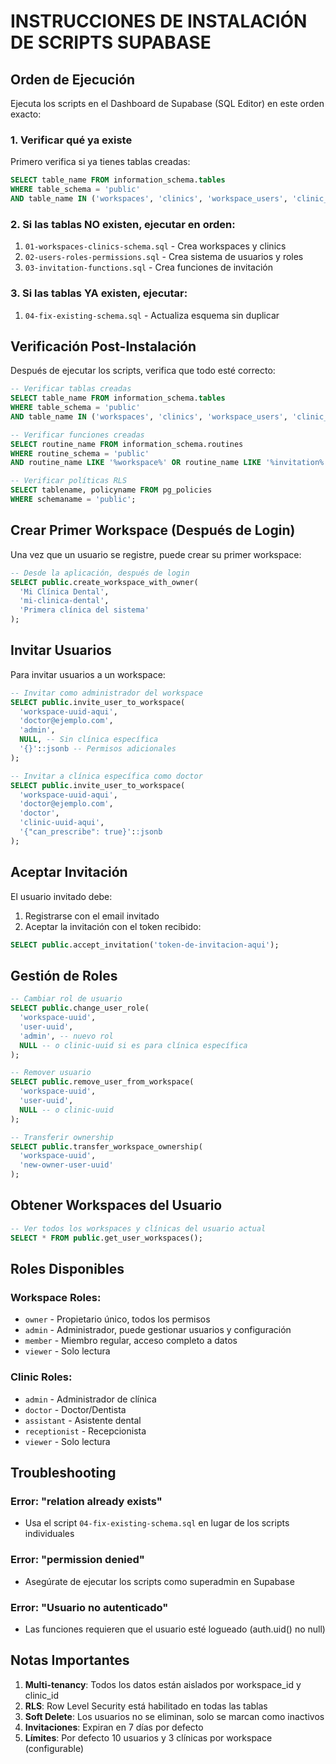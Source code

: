 # INSTRUCCIONES DE INSTALACIÓN DE SCRIPTS SUPABASE

## Orden de Ejecución

Ejecuta los scripts en el Dashboard de Supabase (SQL Editor) en este orden exacto:

### 1. Verificar qué ya existe
Primero verifica si ya tienes tablas creadas:
```sql
SELECT table_name FROM information_schema.tables 
WHERE table_schema = 'public' 
AND table_name IN ('workspaces', 'clinics', 'workspace_users', 'clinic_users', 'invitations');
```

### 2. Si las tablas NO existen, ejecutar en orden:
1. `01-workspaces-clinics-schema.sql` - Crea workspaces y clinics
2. `02-users-roles-permissions.sql` - Crea sistema de usuarios y roles
3. `03-invitation-functions.sql` - Crea funciones de invitación

### 3. Si las tablas YA existen, ejecutar:
1. `04-fix-existing-schema.sql` - Actualiza esquema sin duplicar

## Verificación Post-Instalación

Después de ejecutar los scripts, verifica que todo esté correcto:

```sql
-- Verificar tablas creadas
SELECT table_name FROM information_schema.tables 
WHERE table_schema = 'public' 
AND table_name IN ('workspaces', 'clinics', 'workspace_users', 'clinic_users', 'invitations');

-- Verificar funciones creadas
SELECT routine_name FROM information_schema.routines 
WHERE routine_schema = 'public' 
AND routine_name LIKE '%workspace%' OR routine_name LIKE '%invitation%';

-- Verificar políticas RLS
SELECT tablename, policyname FROM pg_policies 
WHERE schemaname = 'public';
```

## Crear Primer Workspace (Después de Login)

Una vez que un usuario se registre, puede crear su primer workspace:

```sql
-- Desde la aplicación, después de login
SELECT public.create_workspace_with_owner(
  'Mi Clínica Dental',
  'mi-clinica-dental',
  'Primera clínica del sistema'
);
```

## Invitar Usuarios

Para invitar usuarios a un workspace:

```sql
-- Invitar como administrador del workspace
SELECT public.invite_user_to_workspace(
  'workspace-uuid-aqui',
  'doctor@ejemplo.com',
  'admin',
  NULL, -- Sin clínica específica
  '{}'::jsonb -- Permisos adicionales
);

-- Invitar a clínica específica como doctor
SELECT public.invite_user_to_workspace(
  'workspace-uuid-aqui',
  'doctor@ejemplo.com',
  'doctor',
  'clinic-uuid-aqui',
  '{"can_prescribe": true}'::jsonb
);
```

## Aceptar Invitación

El usuario invitado debe:
1. Registrarse con el email invitado
2. Aceptar la invitación con el token recibido:

```sql
SELECT public.accept_invitation('token-de-invitacion-aqui');
```

## Gestión de Roles

```sql
-- Cambiar rol de usuario
SELECT public.change_user_role(
  'workspace-uuid',
  'user-uuid',
  'admin', -- nuevo rol
  NULL -- o clinic-uuid si es para clínica específica
);

-- Remover usuario
SELECT public.remove_user_from_workspace(
  'workspace-uuid',
  'user-uuid',
  NULL -- o clinic-uuid
);

-- Transferir ownership
SELECT public.transfer_workspace_ownership(
  'workspace-uuid',
  'new-owner-user-uuid'
);
```

## Obtener Workspaces del Usuario

```sql
-- Ver todos los workspaces y clínicas del usuario actual
SELECT * FROM public.get_user_workspaces();
```

## Roles Disponibles

### Workspace Roles:
- `owner` - Propietario único, todos los permisos
- `admin` - Administrador, puede gestionar usuarios y configuración
- `member` - Miembro regular, acceso completo a datos
- `viewer` - Solo lectura

### Clinic Roles:
- `admin` - Administrador de clínica
- `doctor` - Doctor/Dentista
- `assistant` - Asistente dental
- `receptionist` - Recepcionista
- `viewer` - Solo lectura

## Troubleshooting

### Error: "relation already exists"
- Usa el script `04-fix-existing-schema.sql` en lugar de los scripts individuales

### Error: "permission denied"
- Asegúrate de ejecutar los scripts como superadmin en Supabase

### Error: "Usuario no autenticado"
- Las funciones requieren que el usuario esté logueado (auth.uid() no null)

## Notas Importantes

1. **Multi-tenancy**: Todos los datos están aislados por workspace_id y clinic_id
2. **RLS**: Row Level Security está habilitado en todas las tablas
3. **Soft Delete**: Los usuarios no se eliminan, solo se marcan como inactivos
4. **Invitaciones**: Expiran en 7 días por defecto
5. **Límites**: Por defecto 10 usuarios y 3 clínicas por workspace (configurable)